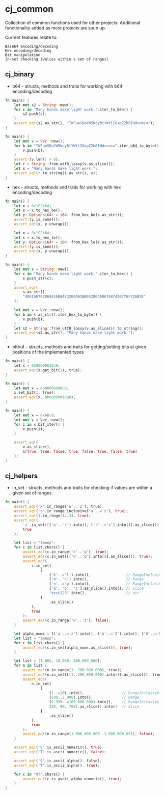 # cj_common

Collection of common functions used for other projects. Additional functionality added as more projects are spun
up.

Current features relate to:

    Base64 encoding/decoding
    Hex encoding/decoding
    Bit manipulation
    In-set checking (values within a set of ranges)

cj_binary
---

- b64 - structs, methods and traits for working with b64 encoding/decoding

```rust
fn main() {
    let mut s2 = String::new();
    for c in "Many hands make light work.".iter_to_b64() {
        s2.push(c);
    }
    assert_eq!(s2.as_str(), "TWFueSBoYW5kcyBtYWtlIGxpZ2h0IHdvcmsu");
}
```

```rust
fn main() {
    let mut v = Vec::new();
    for b in "TWFueSBoYW5kcyBtYWtlIGxpZ2h0IHdvcmsu".iter_b64_to_byte() {
        v.push(b);
    }
    assert!(v.len() > 0);
    let r = String::from_utf8_lossy(v.as_slice());
    let s = "Many hands make light work.";
    assert_eq!(r.to_string().as_str(), s);
}
```

- hex - structs, methods and traits for working with hex encoding/decoding

```rust
fn main() {
    let x = 0x1F2i64;
    let s = x.to_hex_be();
    let y: Option<i64> = i64::from_hex_be(s.as_str());
    assert!(y.is_some());
    assert_eq!(x, y.unwrap());

    let x = 0x1F2i64;
    let s = x.to_hex_le();
    let y: Option<i64> = i64::from_hex_le(s.as_str());
    assert!(y.is_some());
    assert_eq!(x, y.unwrap());
}
```

```rust
fn main() {
    let mut s = String::new();
    for c in "Many hands make light work.".iter_to_hex() {
        s.push_str(c);
    }
    assert_eq!(
        s.as_str(),
        "4D616E792068616E6473206D616B65206C6967687420776F726B2E"
    );

    let mut v = Vec::new();
    for b in s.as_str().iter_hex_to_byte() {
        v.push(b);
    }
    let s2 = String::from_utf8_lossy(v.as_slice()).to_string();
    assert_eq!(s2.as_str(), "Many hands make light work.");
}
```

- bitbuf - structs, methods and traits for getting/setting bits at given positions of the implemented types

```rust
fn main() {
    let x = 0b00000010u8;
    assert_eq!(x.get_bit(1), true);
}
```

```rust
fn main() {
    let mut x = 0b00000000u8;
    x.set_bit(1, true);
    assert_eq!(x, 0b00000010u8);
}
```

```rust
fn main() {
    let mut x = 0xABu8;
    let mut v = Vec::new();
    for i in x.bit_iter() {
        v.push(i);
    }

    assert_eq!(
        v.as_slice(),
        &[true, true, false, true, false, true, false, true]
    );
}
```

cj_helpers
---

- in_set - structs, methods and traits for checking if values are within a given set of ranges.

```rust
fn main() {
    assert_eq!('x'.in_range('a'..'z'), true);
    assert_eq!('z'.in_range_inclusive('a'..='z'), true);
    assert_eq!(1.in_range(1..3), true);
    assert_eq!(
        'z'.in_set([('a'..'r').into(), ('r'..='z').into()].as_slice()),
        true
    );

    let list = "lmnop";
    for c in list.chars() {
        assert_eq!(c.in_range('k'..'q'), true);
        assert_eq!(c.in_set([('k'..'q').into()].as_slice()), true);
        assert_eq!(
            c.in_set(
                [
                    ('k'..='l').into(),                // RangeInclusive
                    ('m'..'n').into(),                 // Range
                    ('n'..='p').into(),                // RangeInclusive
                    ['a', 'b', 'c'].as_slice().into(), // Slice
                    "test123".into(),                  // str
                ]
                    .as_slice()
            ),
            true
        );
        assert_eq!(c.in_range('w'..'z'), false);
    }

    let alpha_nums = [('a'..='z').into(), ('A'..='Z').into(), ('0'..='9').into()];
    let list = "lmnop";
    for c in list.chars() {
        assert_eq!(c.in_set(alpha_nums.as_slice()), true);
    }

    let list = [1_000, 10_000, 100_000_000];
    for n in list {
        assert_eq!(n.in_range(1..200_000_000), true);
        assert_eq!(n.in_set([(1..200_000_000).into()].as_slice()), true);
        assert_eq!(
            n.in_set(
                [
                    (1..=10).into(),                 // RangeInclusive
                    (500..2_000).into(),             // Range
                    (9_999..=100_000_000).into(),    // RangeInclusive
                    [30, 90, 700].as_slice().into()  // Slice
                ]
                    .as_slice()
            ),
            true
        );
        assert_eq!(n.in_range(1_000_000_000..1_000_000_001), false);
    }

    assert_eq!('9'.is_ascii_numeric(), true);
    assert_eq!('T'.is_ascii_numeric(), false);

    assert_eq!('9'.is_ascii_alpha(), false);
    assert_eq!('T'.is_ascii_alpha(), true);

    for c in "9T".chars() {
        assert_eq!(c.is_ascii_alpha_numeric(), true);
    }
}
```


   